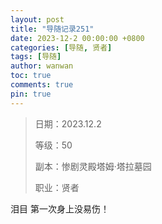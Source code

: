 ```yaml
---
layout: post
title: "导随记录251"
date: 2023-12-2 00:00:00 +0800
categories: [导随, 贤者]
tags: [导随]
author: wanwan
toc: true
comments: true
pin: true
---
```

> 日期：2023.12.2
>
> 等级：50
>
> 副本：惨剧灵殿塔姆·塔拉墓园
>
> 职业：贤者

泪目 第一次身上没易伤！